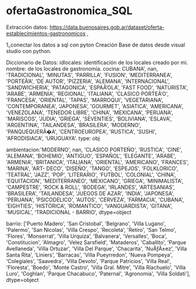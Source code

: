 # ofertaGastronomica_SQL
Extracción datos: https://data.buenosaires.gob.ar/dataset/oferta-establecimientos-gastronomicos ,

1_conectar los datos a sql con pyton 
Creación Base de datos desde visual studio con python.
   


Diccionario de Datos:
idlocales: identificación de los locales creado por mi.
nombre: de los locales de gastronomía.
cocina: CUBANA', nan, 'TRADICIONAL', 'MINUTAS', 'PARRILLA', 'FUSION',
       'MEDITERRANEA', 'PORTEÃ‘A', 'DE AUTOR', 'PIZZERIA', 'ALEMANA',
       'INTERNACIONAL', 'SANDWICHERIA', 'PATAGONICA', 'ESPAÃ‘OLA',
       'FAST FOOD', 'NATURISTA', 'ARABE', 'ARMENIA', 'REGIONAL',
       'ITALIANA', 'CLASICO PORTEÃ‘O', 'FRANCESA', 'ORIENTAL', 'TAPAS',
       'MARROQUI', 'VEGETARIANA', 'CONTEMPORANEA', 'JAPONESA', 'GOURMET',
       'ASIATICA', 'AMERICANA', 'VENEZOLANA', 'TENEDOR LIBRE', 'CHINA',
       'MEXICANA', 'PERUANA', 'MARISCOS', 'JUDIA', 'GRIEGA', 'SEVENTIES',
       'BOLIVIANA', 'ESLAVA', 'ARGENTINA', 'TAILANDESA', 'BRASILERA',
       'MODERNO', 'PANQUEQUERÃ�A', 'CENTROEUROPEA', 'RUSTICA', 'SUSHI',
       'AFRODISIACA', 'URUGUAYA'. type: obj

ambientacion:'MODERNO', nan, 'CLASICO PORTEÑO', 'RUSTICA', 'CINE', 'ALEMANA',
       'BOHEMIO', 'ANTIGUO', 'ESPAÑOL', 'ELEGANTE', 'ARABE', 'ARMENIA',
       'BRITANICA', 'ITALIANA', 'ORIENTAL', 'AMERICANO', 'FRANCES',
       'MARINA', 'ART- DECO', 'DISEÑO', 'TANGO', 'ESPEJOS', 'FOLKLORICO',
       'TEATRAL', 'JAZZ', 'POP', 'LITERARIO', 'FUTBOL', 'COLONIAL',
       'CHINA', 'EQUITACION', 'MEDITERRANEO', 'MEXICANO', 'GRIEGA',
       'MINIMALISTA', 'CAMPESTRE', 'ROCK & ROLL', 'BODEGA', 'IRLANDES',
       'ARTESANIAS', 'BRASILERA', 'TAILANDESA', 'JUEGOS DE AZAR', 'INDIA',
       'JAPONESA', 'PERUANA', 'PSICODELICO', 'AUTOS', 'CERVEZA',
       'FARMACIA', 'CUBANA', 'EIGHTIES', 'HISTÓRICA', 'ROMANTICO',
       'VANGUARDISTA', 'GITANA', 'MUSICAL', 'TRADICIONAL - BARRIO',
      dtype=object       

barrio: ['Puerto Madero', 'San Cristobal', 'Belgrano', 'Villa Lugano',
       'Palermo', 'San Nicolas', 'Villa Crespo', 'Recoleta', 'Retiro',
       'San Telmo', 'Flores', 'Monserrat', 'Villa Urquiza', 'Balvanera',
       'Versalles', 'Boca', 'Constitucion', 'Almagro', 'Velez Sarsfield',
       'Mataderos', 'Caballito', 'Parque Avellaneda', 'Villa Ortuzar',
       'Villa Del Parque', 'Chacarita', 'NuÃƒÂ±ez', 'Villa Santa Rita',
       'Liniers', 'Barracas', 'Villa Pueyrredon', 'Nueva Pompeya',
       'Colegiales', 'Saavedra', 'Villa Devoto', 'Parque Patricios',
       'Villa Real', 'Floresta', 'Boedo', 'Monte Castro',
       'Villa Gral. Mitre', 'Villa Riachuelo', 'Villa Luro', 'Coghlan',
       'Parque Chacabuco', 'Paternal', 'Agronomia', 'Villa Soldati'],
      dtype=object      